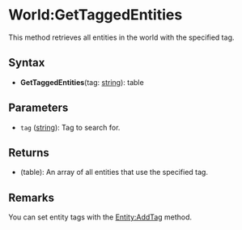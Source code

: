 # World:GetTaggedEntities

This method retrieves all entities in the world with the specified tag.

## Syntax

- **GetTaggedEntities**(tag: [string](https://www.lua.org/manual/5.4/manual.html#6.4)): table

## Parameters

- `tag` ([string](https://www.lua.org/manual/5.4/manual.html#6.4)): Tag to search for.

## Returns

- (table): An array of all entities that use the specified tag.

## Remarks

You can set entity tags with the [Entity:AddTag](Entity_AddTag.md) method.

